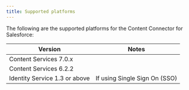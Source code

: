 ```yaml
---
title: Supported platforms
---
```


The following are the supported platforms for the Content Connector for Salesforce:

| Version | Notes |
| ------- | ----- |
| Content Services 7.0.x | |
| Content Services 6.2.2 | |
| Identity Service 1.3 or above | If using Single Sign On (SSO) |
